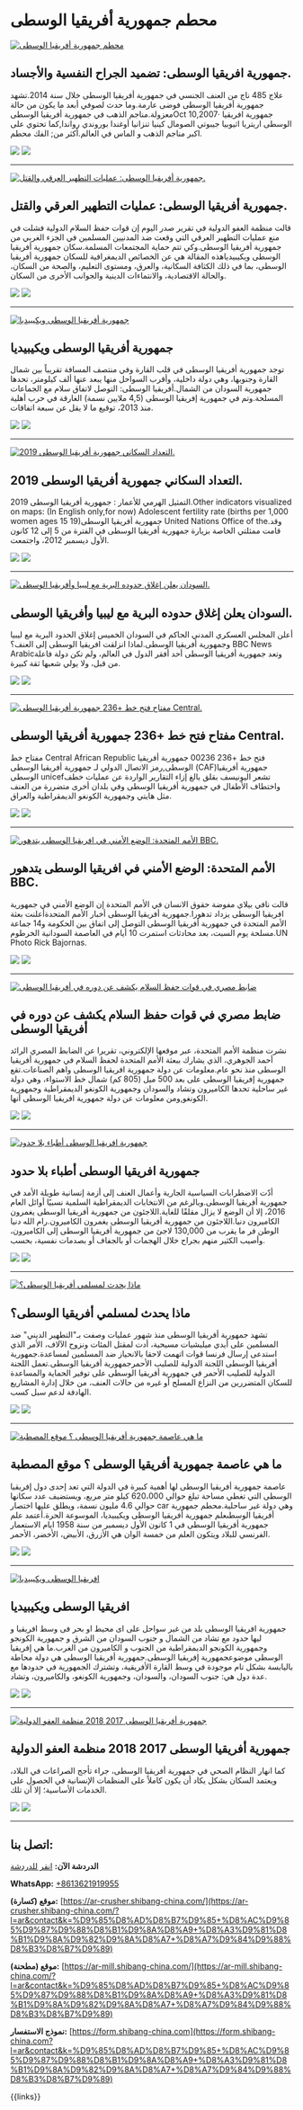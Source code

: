 # محطم جمهورية أفريقيا الوسطى

<a href="https://swt.shibang-china.com/?n=lxq&l=ar&img&k=%D9%85%D8%AD%D8%B7%D9%85+%D8%AC%D9%85%D9%87%D9%88%D8%B1%D9%8A%D8%A9+%D8%A3%D9%81%D8%B1%D9%8A%D9%82%D9%8A%D8%A7+%D8%A7%D9%84%D9%88%D8%B3%D8%B7%D9%89" target="_blank">![محطم جمهورية أفريقيا الوسطى](http://static.shibang-china.com/all-800x300/1151.jpg)</a>

## جمهورية افريقيا الوسطى: تضميد الجراح النفسية والأجساد.
علاج 485 ناج من العنف الجنسي في جمهورية أفريقيا الوسطى خلال سنة 2014.تشهد جمهورية أفريقيا الوسطى فوضى عارمة.وما حدث لصوفي أبعد ما يكون من حالة معزولة.مناجم الذهب في جمهورية أفريقيا الوسطىOct 10,2007· جمهورية افريقيا الوسطى اريتريا اثيوبيا جيبوتي الصومال كينيا تنزانيا أوغندا بوروندي رواندا,كما تحتوي على اكبر مناجم الذهب و الماس في العالم.أكثر من; الفك محطم.


<a href="https://whatsapp.shibangsoft.com/WhatsApp.php" target="_blank" title="WhatsApp">![](http://static.shibang-china.com/icon/whatsapp.png)</a> <a href="https://swt.shibang-china.com/?n=lxq&l=ar&icon&k=%D9%85%D8%AD%D8%B7%D9%85+%D8%AC%D9%85%D9%87%D9%88%D8%B1%D9%8A%D8%A9+%D8%A3%D9%81%D8%B1%D9%8A%D9%82%D9%8A%D8%A7+%D8%A7%D9%84%D9%88%D8%B3%D8%B7%D9%89" target="_blank">![](http://static.shibang-china.com/icon/chat-ar.png)</a>

---

<a href="https://swt.shibang-china.com/?n=lxq&l=ar&img&k=%D9%85%D8%AD%D8%B7%D9%85+%D8%AC%D9%85%D9%87%D9%88%D8%B1%D9%8A%D8%A9+%D8%A3%D9%81%D8%B1%D9%8A%D9%82%D9%8A%D8%A7+%D8%A7%D9%84%D9%88%D8%B3%D8%B7%D9%89" target="_blank">![جمهورية أفريقيا الوسطى: عمليات التطهير العرقي والقتل.](http://static.shibang-china.com/all-800x300/696.jpg)</a>

## جمهورية أفريقيا الوسطى: عمليات التطهير العرقي والقتل.
قالت منظمة العفو الدولية في تقرير صدر اليوم إن قوات حفظ السلام الدولية فشلت في منع عمليات التطهير العرقي التي وقعت ضد المدنيين المسلمين في الجزء الغربي من جمهورية أفريقيا الوسطى.وكي تتم حماية المجتمعات المسلمة.سكان جمهورية أفريقيا الوسطى ويكيبيدياهذه المقالة هي عن الخصائص الديمغرافية للسكان جمهورية أفريقيا الوسطى، بما في ذلك الكثافة السكانية، والعرق، ومستوى التعليم، والصحة من السكان، والحالة الاقتصادية، والانتماءات الدينية والجوانب الأخرى من السكان.


<a href="https://whatsapp.shibangsoft.com/WhatsApp.php" target="_blank" title="WhatsApp">![](http://static.shibang-china.com/icon/whatsapp.png)</a> <a href="https://swt.shibang-china.com/?n=lxq&l=ar&icon&k=%D9%85%D8%AD%D8%B7%D9%85+%D8%AC%D9%85%D9%87%D9%88%D8%B1%D9%8A%D8%A9+%D8%A3%D9%81%D8%B1%D9%8A%D9%82%D9%8A%D8%A7+%D8%A7%D9%84%D9%88%D8%B3%D8%B7%D9%89" target="_blank">![](http://static.shibang-china.com/icon/chat-ar.png)</a>

---

<a href="https://swt.shibang-china.com/?n=lxq&l=ar&img&k=%D9%85%D8%AD%D8%B7%D9%85+%D8%AC%D9%85%D9%87%D9%88%D8%B1%D9%8A%D8%A9+%D8%A3%D9%81%D8%B1%D9%8A%D9%82%D9%8A%D8%A7+%D8%A7%D9%84%D9%88%D8%B3%D8%B7%D9%89" target="_blank">![جمهورية أفريقيا الوسطى ويكيبيديا](http://static.shibang-china.com/all-800x300/564.jpg)</a>

## جمهورية أفريقيا الوسطى ويكيبيديا
توجد جمهورية أفريقيا الوسطى في قلب القارة وفي منتصف المسافة تقريباً بين شمال القارة وجنوبها، وهي دولة داخلية، وأقرب السواحل منها يبعد عنها ألف كيلومتر، تحدها جمهورية السودان من الشمال.أفريقيا الوسطى: التوصل لاتفاق سلام مع الجماعات المسلحة.وتم في جمهورية إفريقيا الوسطى (4,5 ملايين نسمة) الغارقة في حرب أهلية منذ 2013، توقيع ما لا يقل عن سبعة اتفاقات.


<a href="https://whatsapp.shibangsoft.com/WhatsApp.php" target="_blank" title="WhatsApp">![](http://static.shibang-china.com/icon/whatsapp.png)</a> <a href="https://swt.shibang-china.com/?n=lxq&l=ar&icon&k=%D9%85%D8%AD%D8%B7%D9%85+%D8%AC%D9%85%D9%87%D9%88%D8%B1%D9%8A%D8%A9+%D8%A3%D9%81%D8%B1%D9%8A%D9%82%D9%8A%D8%A7+%D8%A7%D9%84%D9%88%D8%B3%D8%B7%D9%89" target="_blank">![](http://static.shibang-china.com/icon/chat-ar.png)</a>

---

<a href="https://swt.shibang-china.com/?n=lxq&l=ar&img&k=%D9%85%D8%AD%D8%B7%D9%85+%D8%AC%D9%85%D9%87%D9%88%D8%B1%D9%8A%D8%A9+%D8%A3%D9%81%D8%B1%D9%8A%D9%82%D9%8A%D8%A7+%D8%A7%D9%84%D9%88%D8%B3%D8%B7%D9%89" target="_blank">![التعداد السكاني جمهورية أفريقيا الوسطى 2019.](http://static.shibang-china.com/all-800x300/14.jpg)</a>

## التعداد السكاني جمهورية أفريقيا الوسطى 2019.
التمثيل الهرمي للأعمار : جمهورية أفريقيا الوسطى 2019.Other indicators visualized on maps: (In English only,for now) Adolescent fertility rate (births per 1,000 women ages 15 19)جمهورية أفريقيا الوسطى United Nations Office of the.وقد قامت ممثلتي الخاصة بزيارة جمهورية أفريقيا الوسطى في الفترة من 5 إلى 12 كانون الأول ديسمبر 2012، واجتمعت.


<a href="https://whatsapp.shibangsoft.com/WhatsApp.php" target="_blank" title="WhatsApp">![](http://static.shibang-china.com/icon/whatsapp.png)</a> <a href="https://swt.shibang-china.com/?n=lxq&l=ar&icon&k=%D9%85%D8%AD%D8%B7%D9%85+%D8%AC%D9%85%D9%87%D9%88%D8%B1%D9%8A%D8%A9+%D8%A3%D9%81%D8%B1%D9%8A%D9%82%D9%8A%D8%A7+%D8%A7%D9%84%D9%88%D8%B3%D8%B7%D9%89" target="_blank">![](http://static.shibang-china.com/icon/chat-ar.png)</a>

---

<a href="https://swt.shibang-china.com/?n=lxq&l=ar&img&k=%D9%85%D8%AD%D8%B7%D9%85+%D8%AC%D9%85%D9%87%D9%88%D8%B1%D9%8A%D8%A9+%D8%A3%D9%81%D8%B1%D9%8A%D9%82%D9%8A%D8%A7+%D8%A7%D9%84%D9%88%D8%B3%D8%B7%D9%89" target="_blank">![السودان يعلن إغلاق حدوده البرية مع ليبيا وأفريقيا الوسطى.](http://static.shibang-china.com/all-800x300/728.jpg)</a>

## السودان يعلن إغلاق حدوده البرية مع ليبيا وأفريقيا الوسطى.
أعلن المجلس العسكري المدني الحاكم في السودان الخميس إغلاق الحدود البرية مع ليبيا وجمهورية أفريقيا الوسطى.لماذا انزلقت افريقيا الوسطى إلى العنف؟ BBC News Arabicوتعد جمهورية أفريقيا الوسطى أحد أفقر الدول في العالم، ولم تكن دولة فاعلة من قبل، ولا يولي شعبها ثقة كبيرة.


<a href="https://whatsapp.shibangsoft.com/WhatsApp.php" target="_blank" title="WhatsApp">![](http://static.shibang-china.com/icon/whatsapp.png)</a> <a href="https://swt.shibang-china.com/?n=lxq&l=ar&icon&k=%D9%85%D8%AD%D8%B7%D9%85+%D8%AC%D9%85%D9%87%D9%88%D8%B1%D9%8A%D8%A9+%D8%A3%D9%81%D8%B1%D9%8A%D9%82%D9%8A%D8%A7+%D8%A7%D9%84%D9%88%D8%B3%D8%B7%D9%89" target="_blank">![](http://static.shibang-china.com/icon/chat-ar.png)</a>

---

<a href="https://swt.shibang-china.com/?n=lxq&l=ar&img&k=%D9%85%D8%AD%D8%B7%D9%85+%D8%AC%D9%85%D9%87%D9%88%D8%B1%D9%8A%D8%A9+%D8%A3%D9%81%D8%B1%D9%8A%D9%82%D9%8A%D8%A7+%D8%A7%D9%84%D9%88%D8%B3%D8%B7%D9%89" target="_blank">![مفتاح فتح خط +236 جمهورية أفريقيا الوسطى Central.](http://static.shibang-china.com/all-800x300/1512.jpg)</a>

## مفتاح فتح خط +236 جمهورية أفريقيا الوسطى Central.
مفتاح خط Central African Republic فتح خط +236 00236 جمهورية أفريقيا الوسطى,رمز الاتصال الدولي لـ جمهورية أفريقيا الوسطى (CAF)جمهورية أفريقيا الوسطى unicefتشعر اليونيسف بقلق بالغ إزاء التقارير الواردة عن عمليات خطف واختطاف الأطفال في جمهورية أفريقيا الوسطى وفي بلدان أخرى متضررة من العنف مثل هايتي وجمهورية الكونغو الديمقراطية والعراق.


<a href="https://whatsapp.shibangsoft.com/WhatsApp.php" target="_blank" title="WhatsApp">![](http://static.shibang-china.com/icon/whatsapp.png)</a> <a href="https://swt.shibang-china.com/?n=lxq&l=ar&icon&k=%D9%85%D8%AD%D8%B7%D9%85+%D8%AC%D9%85%D9%87%D9%88%D8%B1%D9%8A%D8%A9+%D8%A3%D9%81%D8%B1%D9%8A%D9%82%D9%8A%D8%A7+%D8%A7%D9%84%D9%88%D8%B3%D8%B7%D9%89" target="_blank">![](http://static.shibang-china.com/icon/chat-ar.png)</a>

---

<a href="https://swt.shibang-china.com/?n=lxq&l=ar&img&k=%D9%85%D8%AD%D8%B7%D9%85+%D8%AC%D9%85%D9%87%D9%88%D8%B1%D9%8A%D8%A9+%D8%A3%D9%81%D8%B1%D9%8A%D9%82%D9%8A%D8%A7+%D8%A7%D9%84%D9%88%D8%B3%D8%B7%D9%89" target="_blank">![الأمم المتحدة: الوضع الأمني في افريقيا الوسطى يتدهور BBC.](http://static.shibang-china.com/all-800x300/100.jpg)</a>

## الأمم المتحدة: الوضع الأمني في افريقيا الوسطى يتدهور BBC.
قالت نافي بيلاي مفوضة حقوق الانسان في الأمم المتحدة إن الوضع الأمني في جمهورية افريقيا الوسطى يزداد تدهورا.جمهورية أفريقيا الوسطى أخبار الأمم المتحدةأعلنت بعثة الأمم المتحدة في جمهورية أفريقيا الوسطى التوصل إلى اتفاق بين الحكومة و14 جماعة مسلحة يوم السبت، بعد محادثات استمرت 10 أيام في العاصمة السودانية الخرطوم.UN Photo Rick Bajornas.


<a href="https://whatsapp.shibangsoft.com/WhatsApp.php" target="_blank" title="WhatsApp">![](http://static.shibang-china.com/icon/whatsapp.png)</a> <a href="https://swt.shibang-china.com/?n=lxq&l=ar&icon&k=%D9%85%D8%AD%D8%B7%D9%85+%D8%AC%D9%85%D9%87%D9%88%D8%B1%D9%8A%D8%A9+%D8%A3%D9%81%D8%B1%D9%8A%D9%82%D9%8A%D8%A7+%D8%A7%D9%84%D9%88%D8%B3%D8%B7%D9%89" target="_blank">![](http://static.shibang-china.com/icon/chat-ar.png)</a>

---

<a href="https://swt.shibang-china.com/?n=lxq&l=ar&img&k=%D9%85%D8%AD%D8%B7%D9%85+%D8%AC%D9%85%D9%87%D9%88%D8%B1%D9%8A%D8%A9+%D8%A3%D9%81%D8%B1%D9%8A%D9%82%D9%8A%D8%A7+%D8%A7%D9%84%D9%88%D8%B3%D8%B7%D9%89" target="_blank">![ضابط مصري في قوات حفظ السلام يكشف عن دوره في أفريقيا الوسطى](http://static.shibang-china.com/all-800x300/264.jpg)</a>

## ضابط مصري في قوات حفظ السلام يكشف عن دوره في أفريقيا الوسطى
نشرت منظمة الأمم المتحدة، عبر موقعها الإلكتروني، تقريرا عن الضابط المصري الرائد أحمد الجوهري، الذي يشارك ببعثة الأمم المتحدة لحفظ السلام في جمهورية أفريقيا الوسطى منذ نحو عام.معلومات عن دولة جمهورية افريقيا الوسطى واهم الصناعات.تقع جمهورية إفريقيا الوسطى على بعد 500 ميل (805 كم) شمال خط الاستواء، وهي دولة غير ساحلية تحدها الكاميرون وتشاد والسودان وجمهورية الكونغو الديمقراطية وجمهورية الكونغو,ومن معلومات عن دولة جمهورية افريقيا الوسطى أنها.


<a href="https://whatsapp.shibangsoft.com/WhatsApp.php" target="_blank" title="WhatsApp">![](http://static.shibang-china.com/icon/whatsapp.png)</a> <a href="https://swt.shibang-china.com/?n=lxq&l=ar&icon&k=%D9%85%D8%AD%D8%B7%D9%85+%D8%AC%D9%85%D9%87%D9%88%D8%B1%D9%8A%D8%A9+%D8%A3%D9%81%D8%B1%D9%8A%D9%82%D9%8A%D8%A7+%D8%A7%D9%84%D9%88%D8%B3%D8%B7%D9%89" target="_blank">![](http://static.shibang-china.com/icon/chat-ar.png)</a>

---

<a href="https://swt.shibang-china.com/?n=lxq&l=ar&img&k=%D9%85%D8%AD%D8%B7%D9%85+%D8%AC%D9%85%D9%87%D9%88%D8%B1%D9%8A%D8%A9+%D8%A3%D9%81%D8%B1%D9%8A%D9%82%D9%8A%D8%A7+%D8%A7%D9%84%D9%88%D8%B3%D8%B7%D9%89" target="_blank">![جمهورية افريقيا الوسطى أطباء بلا حدود](http://static.shibang-china.com/all-800x300/889.jpg)</a>

## جمهورية افريقيا الوسطى أطباء بلا حدود
أدّت الاضطرابات السياسية الجارية وأعمال العنف إلى أزمة إنسانية طويلة الأمد في جمهورية أفريقيا الوسطى.وبالرغم من الانتخابات الديمقراطية السلمية نسبيًا أوائل العام 2016، إلا أن الوضع لا يزال مقلقًا للغاية.اللاجئون من جمهورية أفريقيا الوسطى يغمرون الكاميرون دنيا.اللاجئون من جمهورية أفريقيا الوسطى يغمرون الكاميرون.رام الله دنيا الوطن فر ما يقرب من 130,000 لاجئ من جمهورية أفريقيا الوسطى إلى الكاميرون، وأصيب الكثير منهم بجراح خلال الهجمات أو بالجفاف أو بصدمات نفسية، بحسب.


<a href="https://whatsapp.shibangsoft.com/WhatsApp.php" target="_blank" title="WhatsApp">![](http://static.shibang-china.com/icon/whatsapp.png)</a> <a href="https://swt.shibang-china.com/?n=lxq&l=ar&icon&k=%D9%85%D8%AD%D8%B7%D9%85+%D8%AC%D9%85%D9%87%D9%88%D8%B1%D9%8A%D8%A9+%D8%A3%D9%81%D8%B1%D9%8A%D9%82%D9%8A%D8%A7+%D8%A7%D9%84%D9%88%D8%B3%D8%B7%D9%89" target="_blank">![](http://static.shibang-china.com/icon/chat-ar.png)</a>

---

<a href="https://swt.shibang-china.com/?n=lxq&l=ar&img&k=%D9%85%D8%AD%D8%B7%D9%85+%D8%AC%D9%85%D9%87%D9%88%D8%B1%D9%8A%D8%A9+%D8%A3%D9%81%D8%B1%D9%8A%D9%82%D9%8A%D8%A7+%D8%A7%D9%84%D9%88%D8%B3%D8%B7%D9%89" target="_blank">![ماذا يحدث لمسلمي أفريقيا الوسطى؟](http://static.shibang-china.com/all-800x300/686.jpg)</a>

## ماذا يحدث لمسلمي أفريقيا الوسطى؟
تشهد جمهورية أفريقيا الوسطى منذ شهور عمليات وصفت بـ"التطهير الديني" ضد المسلمين على أيدي ميليشيات مسيحية، أدت لمقتل المئات ونزوح الآلاف، الأمر الذي استدعى إرسال فرنسا قوات اتهمت لاحقا بالانحياز ضد المسلمين لمساعدة.جمهورية أفريقيا الوسطى اللجنة الدولية للصليب الأحمرجمهورية أفريقيا الوسطى.تعمل اللجنة الدولية للصليب الأحمر في جمهورية أفريقيا الوسطى على توفير الحماية والمساعدة للسكان المتضررين من النزاع المسلح أو غيره من حالات العنف، من خلال إدارة المشاريع الهادفة لدعم سبل كسب.


<a href="https://whatsapp.shibangsoft.com/WhatsApp.php" target="_blank" title="WhatsApp">![](http://static.shibang-china.com/icon/whatsapp.png)</a> <a href="https://swt.shibang-china.com/?n=lxq&l=ar&icon&k=%D9%85%D8%AD%D8%B7%D9%85+%D8%AC%D9%85%D9%87%D9%88%D8%B1%D9%8A%D8%A9+%D8%A3%D9%81%D8%B1%D9%8A%D9%82%D9%8A%D8%A7+%D8%A7%D9%84%D9%88%D8%B3%D8%B7%D9%89" target="_blank">![](http://static.shibang-china.com/icon/chat-ar.png)</a>

---

<a href="https://swt.shibang-china.com/?n=lxq&l=ar&img&k=%D9%85%D8%AD%D8%B7%D9%85+%D8%AC%D9%85%D9%87%D9%88%D8%B1%D9%8A%D8%A9+%D8%A3%D9%81%D8%B1%D9%8A%D9%82%D9%8A%D8%A7+%D8%A7%D9%84%D9%88%D8%B3%D8%B7%D9%89" target="_blank">![ما هي عاصمة جمهورية أفريقيا الوسطى ؟ موقع المصطبة](http://static.shibang-china.com/all-800x300/86.jpg)</a>

## ما هي عاصمة جمهورية أفريقيا الوسطى ؟ موقع المصطبة
عاصمة جمهورية أفريقيا الوسطى لها أهمية كبيرة في الدولة التي تعد إحدى دول إفريقيا الوسطى التي تغطي مساحة تبلغ حوالي 620،000 كيلو متر مربع، ويستضيف عدد سكانها حوالي 4.6 مليون نسمة، ويطلق عليها اختصار car وهي دولة غير ساحلية.محطم جمهورية أفريقيا الوسطىعلم جمهورية أفريقيا الوسطى ويكيبيديا، الموسوعة الحرة.أعتمد علم جمهورية أفريقيا الوسطى في 1 كانون الأول ديسمبر من سنة 1958 ايام الاستعمار الفرنسي للبلاد ويتكون العلم من خمسة الوان هي الأزرق، الأبيض، الأخضر، الأحمر.


<a href="https://whatsapp.shibangsoft.com/WhatsApp.php" target="_blank" title="WhatsApp">![](http://static.shibang-china.com/icon/whatsapp.png)</a> <a href="https://swt.shibang-china.com/?n=lxq&l=ar&icon&k=%D9%85%D8%AD%D8%B7%D9%85+%D8%AC%D9%85%D9%87%D9%88%D8%B1%D9%8A%D8%A9+%D8%A3%D9%81%D8%B1%D9%8A%D9%82%D9%8A%D8%A7+%D8%A7%D9%84%D9%88%D8%B3%D8%B7%D9%89" target="_blank">![](http://static.shibang-china.com/icon/chat-ar.png)</a>

---

<a href="https://swt.shibang-china.com/?n=lxq&l=ar&img&k=%D9%85%D8%AD%D8%B7%D9%85+%D8%AC%D9%85%D9%87%D9%88%D8%B1%D9%8A%D8%A9+%D8%A3%D9%81%D8%B1%D9%8A%D9%82%D9%8A%D8%A7+%D8%A7%D9%84%D9%88%D8%B3%D8%B7%D9%89" target="_blank">![افريقيا الوسطى ويكيبيديا](http://static.shibang-china.com/all-800x300/178.jpg)</a>

## افريقيا الوسطى ويكيبيديا
جمهورية افريقيا الوسطى بلد من غير سواحل على اى محيط او بحر فى وسط افريقيا و ليها حدود مع تشاد من الشمال و جنوب السودان من الشرق و جمهورية الكونجو وجمهورية الكونجو الديمقراطية من الجنوب و الكاميرون من الغرب.ما هي إفريقيا الوسطى موضوعجمهورية إفريقيا الوسطى.جمهورية أفريقيا الوسطى هي دولة محاطة باليابسة بشكل تام موجودة في وسط القارة الأفريقية، وتشترك الجمهورية في حدودها مع عدة دول هي: جنوب السودان، والسودان، وجمهورية الكونغو، والكاميرون، وتشاد.


<a href="https://whatsapp.shibangsoft.com/WhatsApp.php" target="_blank" title="WhatsApp">![](http://static.shibang-china.com/icon/whatsapp.png)</a> <a href="https://swt.shibang-china.com/?n=lxq&l=ar&icon&k=%D9%85%D8%AD%D8%B7%D9%85+%D8%AC%D9%85%D9%87%D9%88%D8%B1%D9%8A%D8%A9+%D8%A3%D9%81%D8%B1%D9%8A%D9%82%D9%8A%D8%A7+%D8%A7%D9%84%D9%88%D8%B3%D8%B7%D9%89" target="_blank">![](http://static.shibang-china.com/icon/chat-ar.png)</a>

---

<a href="https://swt.shibang-china.com/?n=lxq&l=ar&img&k=%D9%85%D8%AD%D8%B7%D9%85+%D8%AC%D9%85%D9%87%D9%88%D8%B1%D9%8A%D8%A9+%D8%A3%D9%81%D8%B1%D9%8A%D9%82%D9%8A%D8%A7+%D8%A7%D9%84%D9%88%D8%B3%D8%B7%D9%89" target="_blank">![جمهورية أفريقيا الوسطى 2017 2018 منظمة العفو الدولية](http://static.shibang-china.com/all-800x300/1224.jpg)</a>

## جمهورية أفريقيا الوسطى 2017 2018 منظمة العفو الدولية
كما انهار النظام الصحي في جمهورية أفريقيا الوسطى، جراء تأجج الصراعات في البلاد، ويعتمد السكان بشكل يكاد أن يكون كاملاً على المنظمات الإنسانية في الحصول على الخدمات الأساسية؛ إلا أن تلك.

<a href="https://whatsapp.shibangsoft.com/WhatsApp.php" target="_blank" title="WhatsApp">![](http://static.shibang-china.com/icon/whatsapp.png)</a> <a href="https://swt.shibang-china.com/?l=ar&icon&k=%D9%85%D8%AD%D8%B7%D9%85+%D8%AC%D9%85%D9%87%D9%88%D8%B1%D9%8A%D8%A9+%D8%A3%D9%81%D8%B1%D9%8A%D9%82%D9%8A%D8%A7+%D8%A7%D9%84%D9%88%D8%B3%D8%B7%D9%89" target="_blank">![](http://static.shibang-china.com/icon/chat-ar.png)</a>

---
## اتصل بنا:

**الدردشة الآن:** [انقر للدردشة](https://swt.shibang-china.com?l=ar&contact&k=%D9%85%D8%AD%D8%B7%D9%85+%D8%AC%D9%85%D9%87%D9%88%D8%B1%D9%8A%D8%A9+%D8%A3%D9%81%D8%B1%D9%8A%D9%82%D9%8A%D8%A7+%D8%A7%D9%84%D9%88%D8%B3%D8%B7%D9%89)

**WhatsApp:**  [+8613621919955](https://whatsapp.shibangsoft.com/WhatsApp.php)

**موقع (كسارة):** [https://ar-crusher.shibang-china.com/](https://ar-crusher.shibang-china.com/?l=ar&contact&k=%D9%85%D8%AD%D8%B7%D9%85+%D8%AC%D9%85%D9%87%D9%88%D8%B1%D9%8A%D8%A9+%D8%A3%D9%81%D8%B1%D9%8A%D9%82%D9%8A%D8%A7+%D8%A7%D9%84%D9%88%D8%B3%D8%B7%D9%89)

**موقع (مطحنة):** [https://ar-mill.shibang-china.com/](https://ar-mill.shibang-china.com/?l=ar&contact&k=%D9%85%D8%AD%D8%B7%D9%85+%D8%AC%D9%85%D9%87%D9%88%D8%B1%D9%8A%D8%A9+%D8%A3%D9%81%D8%B1%D9%8A%D9%82%D9%8A%D8%A7+%D8%A7%D9%84%D9%88%D8%B3%D8%B7%D9%89)

**نموذج الاستفسار:** [https://form.shibang-china.com](https://form.shibang-china.com?l=ar&contact&k=%D9%85%D8%AD%D8%B7%D9%85+%D8%AC%D9%85%D9%87%D9%88%D8%B1%D9%8A%D8%A9+%D8%A3%D9%81%D8%B1%D9%8A%D9%82%D9%8A%D8%A7+%D8%A7%D9%84%D9%88%D8%B3%D8%B7%D9%89)

{{links}}